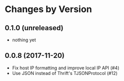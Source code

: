 Changes by Version
==================

0.1.0 (unreleased)
------------------
- nothing yet


0.0.8 (2017-11-20)
------------------
- Fix host IP formatting and improve local IP API (#4)
- Use JSON instead of Thrift's TJSONProtocol (#12)
